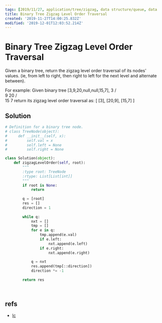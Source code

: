 ```yaml
---
tags: [2019/11/27, application/tree/zigzag, data structure/queue, data structure/tree, leetcode/103, method/traversal/bfs, method/traversal/level]
title: Binary Tree Zigzag Level Order Traversal
created: '2019-11-27T14:00:25.832Z'
modified: '2019-12-01T12:03:52.214Z'
---
```


# Binary Tree Zigzag Level Order Traversal

Given a binary tree, return the zigzag level order traversal of its nodes' values. (ie, from left to right, then right to left for the next level and alternate between).

For example:
Given binary tree [3,9,20,null,null,15,7],
    3
   / \
  9  20
    /  \
   15   7
return its zigzag level order traversal as:
[
  [3],
  [20,9],
  [15,7]
]

## Solution

```python
# Definition for a binary tree node.
# class TreeNode(object):
#     def __init__(self, x):
#         self.val = x
#         self.left = None
#         self.right = None

class Solution(object):
    def zigzagLevelOrder(self, root):
        """
        :type root: TreeNode
        :rtype: List[List[int]]
        """
        if root is None:
            return
        
        q = [root]
        res = []
        direction = 1
        
        while q:
            nxt = []
            tmp = []
            for e in q:
                tmp.append(e.val)
                if e.left:
                    nxt.append(e.left)
                if e.right:
                    nxt.append(e.right)
            
            q = nxt
            res.append(tmp[::direction])
            direction *= -1
        
        return res
            
                
```

## refs

* [lc](https://leetcode.com/problems/binary-tree-zigzag-level-order-traversal/)


